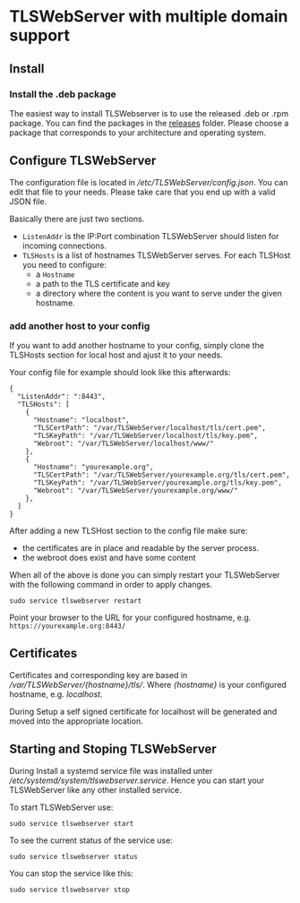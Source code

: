 # TLSWebServer with multiple domain support

## Install

### Install the .deb package

The easiest way to install TLSWebserver is to use the released .deb or .rpm package.
You can find the packages in the [releases](https://github.com/scusi/TLSWebServer/releases) folder.
Please choose a package that corresponds to your architecture and operating system.

## Configure TLSWebServer

The configuration file is located in _/etc/TLSWebServer/config.json_.
You can edit that file to your needs. 
Please take care that you end up with a valid JSON file.

Basically there are just two sections.

- `ListenAddr` is the IP:Port combination TLSWebServer should listen for incoming connections.
- `TLSHosts` is a list of hostnames TLSWebServer serves.
   For each TLSHost you need to configure:
   - a `Hostname`
   - a path to the TLS certificate and key
   - a directory where the content is you want to serve under the given hostname.

### add another host to your config

If you want to add another hostname to your config, simply clone the TLSHosts section 
for local host and ajust it to your needs.

Your config file for example should look like this afterwards:
```
{
  "ListenAddr": ":8443",
  "TLSHosts": [
    {
      "Hostname": "localhost",
      "TLSCertPath": "/var/TLSWebServer/localhost/tls/cert.pem",
      "TLSKeyPath": "/var/TLSWebServer/localhost/tls/key.pem",
      "Webroot": "/var/TLSWebServer/localhost/www/"
    },
    {
      "Hostname": "yourexample.org",
      "TLSCertPath": "/var/TLSWebServer/yourexample.org/tls/cert.pem",
      "TLSKeyPath": "/var/TLSWebServer/yourexample.org/tls/key.pem",
      "Webroot": "/var/TLSWebServer/yourexample.org/www/"
    },
  ]
}

```

After adding a new TLSHost section to the config file make sure: 
- the certificates are in place and readable by the server process.
- the webroot does exist and have some content

When all of the above is done you can simply restart your TLSWebServer with the following command in order to apply changes.

```
sudo service tlswebserver restart
```

Point your browser to the URL for your configured hostname, e.g. `https://yourexample.org:8443/`

## Certificates

Certificates and corresponding key are based in _/var/TLSWebServer/{hostname}/tls/_.
Where _{hostname}_ is your configured hostname, e.g. _localhost_.

During Setup a self signed certificate for localhost will be generated and moved 
into the appropriate location.

## Starting and Stoping TLSWebServer

During Install a systemd service file was installed unter _/etc/systemd/system/tlswebserver.service_.
Hence you can start your TLSWebServer like any other installed service.

To start TLSWebServer use:
```
sudo service tlswebserver start
```

To see the current status of the service use:
```
sudo service tlswebserver status
```

You can stop the service like this:

```
sudo service tlswebserver stop
```
